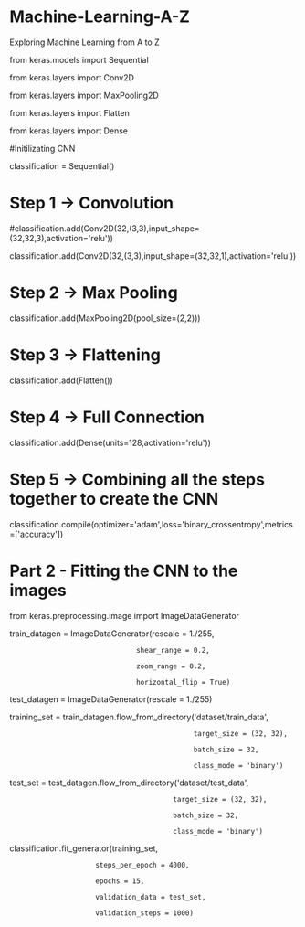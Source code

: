 # Machine-Learning-A-Z
Exploring Machine Learning from A to Z

from keras.models import Sequential

from keras.layers import Conv2D

from keras.layers import MaxPooling2D

from keras.layers import Flatten

from keras.layers import Dense



#Initilizating CNN

classification = Sequential()



# Step 1 -> Convolution

#classification.add(Conv2D(32,(3,3),input_shape=(32,32,3),activation='relu'))

classification.add(Conv2D(32,(3,3),input_shape=(32,32,1),activation='relu'))



# Step 2 -> Max Pooling

classification.add(MaxPooling2D(pool_size=(2,2)))



# Step 3 -> Flattening

classification.add(Flatten())



# Step 4 -> Full Connection

classification.add(Dense(units=128,activation='relu'))



# Step 5 -> Combining all the steps together to create the CNN

classification.compile(optimizer='adam',loss='binary_crossentropy',metrics=['accuracy'])



# Part 2 - Fitting the CNN to the images

from keras.preprocessing.image import ImageDataGenerator



train_datagen = ImageDataGenerator(rescale = 1./255,

                                   shear_range = 0.2,

                                   zoom_range = 0.2,

                                   horizontal_flip = True)



test_datagen = ImageDataGenerator(rescale = 1./255)



training_set = train_datagen.flow_from_directory('dataset/train_data',

                                                 target_size = (32, 32),

                                                 batch_size = 32,

                                                 class_mode = 'binary')



test_set = test_datagen.flow_from_directory('dataset/test_data',

                                            target_size = (32, 32),

                                            batch_size = 32,

                                            class_mode = 'binary')



classification.fit_generator(training_set,

                         steps_per_epoch = 4000,

                         epochs = 15,

                         validation_data = test_set,

                         validation_steps = 1000)
